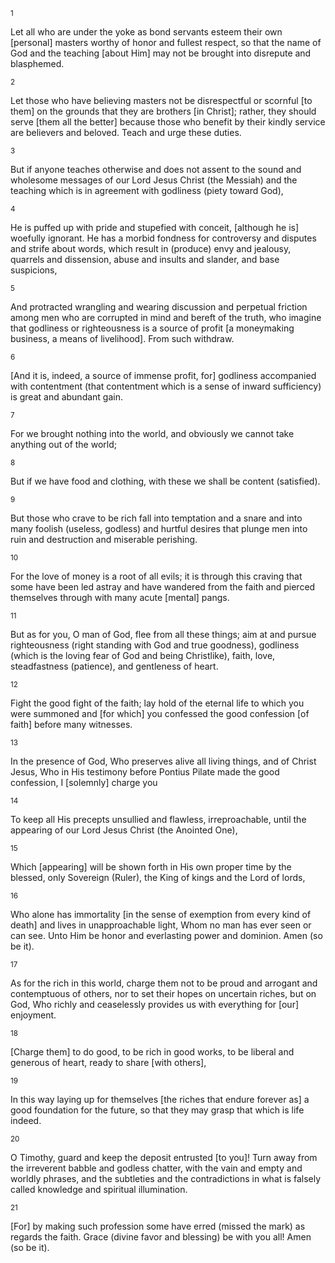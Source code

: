 <sup>1</sup> 

Let all who are under the yoke as bond servants esteem their own [personal] masters worthy of honor and fullest respect, so that the name of God and the teaching [about Him] may not be brought into disrepute and blasphemed. 

<sup>2</sup> 

Let those who have believing masters not be disrespectful or scornful [to them] on the grounds that they are brothers [in Christ]; rather, they should serve [them all the better] because those who benefit by their kindly service are believers and beloved. Teach and urge these duties. 

<sup>3</sup> 

But if anyone teaches otherwise and does not assent to the sound and wholesome messages of our Lord Jesus Christ (the Messiah) and the teaching which is in agreement with godliness (piety toward God), 

<sup>4</sup> 

He is puffed up with pride and stupefied with conceit, [although he is] woefully ignorant. He has a morbid fondness for controversy and disputes and strife about words, which result in (produce) envy and jealousy, quarrels and dissension, abuse and insults and slander, and base suspicions, 

<sup>5</sup> 

And protracted wrangling and wearing discussion and perpetual friction among men who are corrupted in mind and bereft of the truth, who imagine that godliness or righteousness is a source of profit [a moneymaking business, a means of livelihood]. From such withdraw. 

<sup>6</sup> 

[And it is, indeed, a source of immense profit, for] godliness accompanied with contentment (that contentment which is a sense of inward sufficiency) is great and abundant gain. 

<sup>7</sup> 

For we brought nothing into the world, and obviously we cannot take anything out of the world; 

<sup>8</sup> 

But if we have food and clothing, with these we shall be content (satisfied). 

<sup>9</sup> 

But those who crave to be rich fall into temptation and a snare and into many foolish (useless, godless) and hurtful desires that plunge men into ruin and destruction and miserable perishing. 

<sup>10</sup> 

For the love of money is a root of all evils; it is through this craving that some have been led astray and have wandered from the faith and pierced themselves through with many acute [mental] pangs. 

<sup>11</sup> 

But as for you, O man of God, flee from all these things; aim at and pursue righteousness (right standing with God and true goodness), godliness (which is the loving fear of God and being Christlike), faith, love, steadfastness (patience), and gentleness of heart. 

<sup>12</sup> 

Fight the good fight of the faith; lay hold of the eternal life to which you were summoned and [for which] you confessed the good confession [of faith] before many witnesses. 

<sup>13</sup> 

In the presence of God, Who preserves alive all living things, and of Christ Jesus, Who in His testimony before Pontius Pilate made the good confession, I [solemnly] charge you 

<sup>14</sup> 

To keep all His precepts unsullied and flawless, irreproachable, until the appearing of our Lord Jesus Christ (the Anointed One), 

<sup>15</sup> 

Which [appearing] will be shown forth in His own proper time by the blessed, only Sovereign (Ruler), the King of kings and the Lord of lords, 

<sup>16</sup> 

Who alone has immortality [in the sense of exemption from every kind of death] and lives in unapproachable light, Whom no man has ever seen or can see. Unto Him be honor and everlasting power and dominion. Amen (so be it). 

<sup>17</sup> 

As for the rich in this world, charge them not to be proud and arrogant and contemptuous of others, nor to set their hopes on uncertain riches, but on God, Who richly and ceaselessly provides us with everything for [our] enjoyment. 

<sup>18</sup> 

[Charge them] to do good, to be rich in good works, to be liberal and generous of heart, ready to share [with others], 

<sup>19</sup> 

In this way laying up for themselves [the riches that endure forever as] a good foundation for the future, so that they may grasp that which is life indeed. 

<sup>20</sup> 

O Timothy, guard and keep the deposit entrusted [to you]! Turn away from the irreverent babble and godless chatter, with the vain and empty and worldly phrases, and the subtleties and the contradictions in what is falsely called knowledge and spiritual illumination. 

<sup>21</sup> 

[For] by making such profession some have erred (missed the mark) as regards the faith. Grace (divine favor and blessing) be with you all! Amen (so be it).